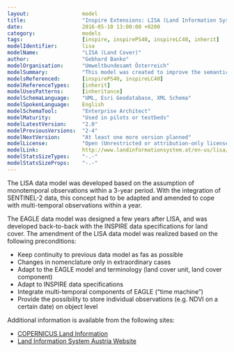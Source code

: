 ```yaml
---
layout:                 model
title:                  "Inspire Extensions: LISA (Land Information System Austria)"
date:                   2016-05-10 13:00:00 +0200
category:               models
tags:                   [inspire, inspirePS40, inspireLC40, inherit]
modelIdentifier:        lisa
modelName:              "LISA (Land Cover)"
author:                 "Gebhard Banko"
modelOrganisation:      "Umweltbundesamt Österreich"
modelSummary:           "This model was created to improve the semantic harmonisation for land cover data sets and to include temporal phenomena in existing land cover datasets"
modelsReferenced:       [inspirePS40, inspireLC40]
modelReferenceTypes:    [inherit]
modelUsesPatterns:      [inheritance]
modelSchemaLanguage:    "UML, Esri Geodatabase, XML Schema"
modelSpokenLanguage:    English
modelSchemaTool:        "Enterprise Architect"
modelMaturity:          "Used in pilots or testbeds"
modelLatestVersion:     "2.0"
modelPreviousVersions:  "2-4"
modelNextVersion:       "At least one more version planned"
modelLicense:           "Open (Unrestricted or attribution-only licenses such as CC-BY, BSD or Apache)"
modelLink:              http://www.landinformationsystem.at/en-us/lisa/overview.aspx
modelStatsSizeTypes:    "-.-"
modelStatsSizeProps:    "-.-"
---
```


The LISA data model was developed based on the assumption of monotemporal observations within a 3-year period. With the integration of SENTINEL-2 data, this concept had to be adapted and amended to cope with multi-temporal observations within a year.

The EAGLE data model was designed a few years after LISA, and was developed back-to-back with the INSPIRE data specifications for land cover. The amendment of the LISA data model was realized based on the following preconditions:

* Keep continuity to previous data model as fas as possible 
* Changes in nomenclature only in extraordinary cases
* Adapt to the EAGLE model and terminology (land cover unit, land cover component)
* Adapt to INSPIRE data specifications
* Integrate multi-temporal components of EAGLE (“time machine”)
* Provide the possibility to store individual observations (e.g. NDVI on a certain date) on object level

Additional information is available from the following sites:

* [COPERNICUS Land Information](http://land.copernicus.eu)
* [Land Information System Austria Website](http://www.landinformationsystem.at/en-us/lisa/overview.aspx)